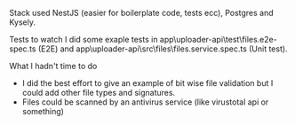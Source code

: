 Stack used
NestJS (easier for boilerplate code, tests ecc), Postgres and Kysely.

Tests to watch 
I did some exaple tests in app\uploader-api\test\files.e2e-spec.ts (E2E) and app\uploader-api\src\files\files.service.spec.ts (Unit test).

What I hadn't time to do
- I did the best effort to give an example of bit wise file validation but I could add other file types and signatures.
- Files could be scanned by an antivirus service (like virustotal api or something)